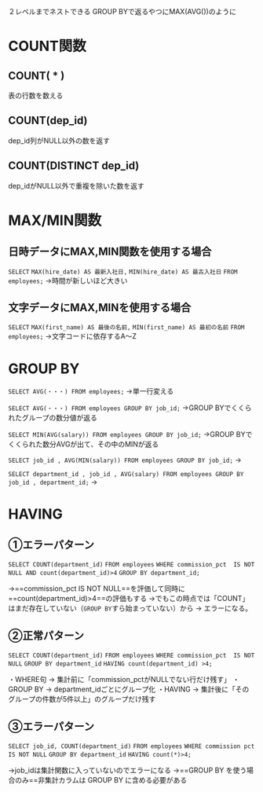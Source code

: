 ２レベルまでネストできる
GROUP BYで返るやつにMAX(AVG())のように
# COUNT関数
## COUNT( * )
表の行数を数える
## COUNT(dep_id)
dep_id列がNULL以外の数を返す
## COUNT(DISTINCT dep_id)
dep_idがNULL以外で重複を除いた数を返す
# MAX/MIN関数
## 日時データにMAX,MIN関数を使用する場合
`SELECT` 
  `MAX(hire_date) AS 最新入社日,`
  `MIN(hire_date) AS 最古入社日`
`FROM` 
  `employees;`
→時間が新しいほど大きい
## 文字データにMAX,MINを使用する場合

`SELECT` 
  `MAX(first_name) AS 最後の名前,`
  `MIN(first_name) AS 最初の名前`
`FROM` 
  `employees;`
→文字コードに依存するA～Z

# GROUP BY

`SELECT AVG(・・・) FROM employees;`
→単一行変える

`SELECT AVG(・・・) FROM employees GROUP BY job_id;`
→GROUP BYでくくられたグループの数分値が返る

`SELECT MIN(AVG(salary)) FROM employees GROUP BY job_id;`
→GROUP BYでくくられた数分AVGが出て、その中のMINが返る

`SELECT job_id , AVG(MIN(salary)) FROM employees GROUP BY job_id;`
→

`SELECT department_id , job_id , AVG(salary) FROM employees GROUP BY job_id , department_id;`
→
# HAVING

## ①エラーパターン

`SELECT COUNT(department_id)` 
`FROM employees` 
`WHERE commission_pct  IS NOT NULL AND count(department_id)>4` 
`GROUP BY department_id;`  

→==commission_pct  IS NOT NULL==を評価して同時に==count(department_id)>4==の評価もする
→でもこの時点では「COUNT」はまだ存在していない（`GROUP BY`すら始まっていない）から 
→ エラーになる。

## ②正常パターン

`SELECT COUNT(department_id)` 
`FROM employees` 
`WHERE commission_pct  IS NOT NULL` 
`GROUP BY department_id` 
`HAVING count(department_id) >4;`  

・WHERE句 → 集計前に「commission_pctがNULLでない行だけ残す」
・GROUP BY → department_idごとにグループ化
・HAVING → 集計後に「そのグループの件数が5件以上」のグループだけ残す

## ③エラーパターン

`SELECT job_id, COUNT(department_id)` 
`FROM employees` 
`WHERE commission pct IS NOT NULL` 
`GROUP BY department_id` 
`HAVING count(*)>4;`

→job_idは集計関数に入っていないのでエラーになる
→==GROUP BY を使う場合のみ==非集計カラムは GROUP BY に含める必要がある

